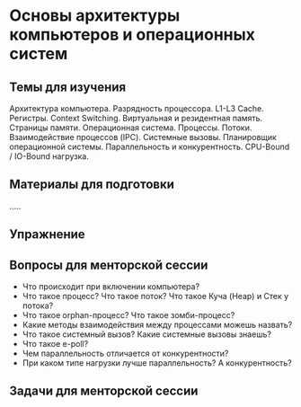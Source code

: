 # Основы архитектуры компьютеров и операционных систем

## Темы для изучения

Архитектура компьютера. Разрядность процессора. L1-L3 Cache. Регистры. Context Switching.
Виртуальная и резидентная память. Страницы памяти.
Операционная система. Процессы. Потоки. Взаимодействие процессов (IPC). Системные вызовы.
Планировщик операционной системы. Параллельность и конкурентность.
CPU-Bound / IO-Bound нагрузка.

## Материалы для подготовки

.....

## Упражнение


## Вопросы для менторской сессии
* Что происходит при включении компьютера?
* Что такое процесс? Что такое поток? Что такое Куча (Heap) и Стек у потока? 
* Что такое orphan-процесс? Что такое зомби-процесс?
* Какие методы взаимодействия между процессами можешь назвать?
* Что такое системный вызов? Какие системные вызовы знаешь?
* Что такое e-poll?
* Чем параллельность отличается от конкурентности?
* При каком типе нагрузки лучше параллельность? А конкурентность?

## Задачи для менторской сессии
